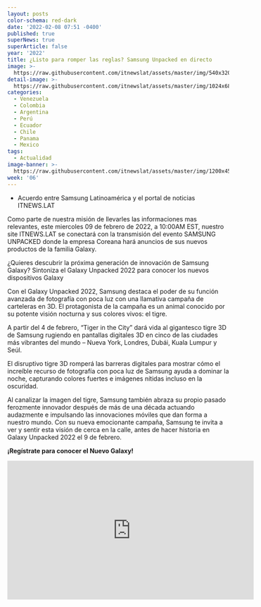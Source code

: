 ```yaml
---
layout: posts
color-schema: red-dark
date: '2022-02-08 07:51 -0400'
published: true
superNews: true
superArticle: false
year: '2022'
title: ¿Listo para romper las reglas? Samsung Unpacked en directo
image: >-
  https://raw.githubusercontent.com/itnewslat/assets/master/img/540x320/Samsung-Unpacked-p.jpg
detail-image: >-
  https://raw.githubusercontent.com/itnewslat/assets/master/img/1024x680/Samsung-Unpacked-g.jpg
categories:
  - Venezuela
  - Colombia
  - Argentina
  - Perú
  - Ecuador
  - Chile
  - Panama
  - Mexico
tags:
  - Actualidad
image-banner: >-
  https://raw.githubusercontent.com/itnewslat/assets/master/img/1200x450/Samsung-Unpacked.jpg
week: '06'
---
```

- Acuerdo entre Samsung Latinoamérica y el portal de noticias ITNEWS.LAT

Como parte de nuestra misión de llevarles las informaciones mas relevantes, este miercoles 09 de febrero de 2022, a 10:00AM EST, nuestro site ITNEWS.LAT se conectará con la transmisión del evento SAMSUNG UNPACKED donde la empresa Coreana hará anuncios de sus nuevos productos de la familia Galaxy.

¿Quieres descubrir la próxima generación de innovación de Samsung Galaxy? Sintoniza el Galaxy Unpacked 2022 para conocer los nuevos dispositivos Galaxy

Con el Galaxy Unpacked 2022, Samsung destaca el poder de su función avanzada de fotografía con poca luz con una llamativa campaña de carteleras en 3D. El protagonista de la campaña es un animal conocido por su potente visión nocturna y sus colores vivos: el tigre.

A partir del 4 de febrero, “Tiger in the City” dará vida al gigantesco tigre 3D de Samsung rugiendo en pantallas digitales 3D en cinco de las ciudades más vibrantes del mundo – Nueva York, Londres, Dubái, Kuala Lumpur y Seúl.

El disruptivo tigre 3D romperá las barreras digitales para mostrar cómo el increíble recurso de fotografía con poca luz de Samsung ayuda a dominar la noche, capturando colores fuertes e imágenes nítidas incluso en la oscuridad.

Al canalizar la imagen del tigre, Samsung también abraza su propio pasado ferozmente innovador después de más de una década actuando audazmente e impulsando las innovaciones móviles que dan forma a nuestro mundo. Con su nueva emocionante campaña, Samsung te invita a ver y sentir esta visión de cerca en la calle, antes de hacer historia en Galaxy Unpacked 2022 el 9 de febrero.

**¡Regístrate para conocer el Nuevo Galaxy!** 

<iframe width="560" height="315" src="https://www.youtube.com/embed/KpTBm_fg-Wk" title="YouTube video player" frameborder="0" allow="accelerometer; autoplay; clipboard-write; encrypted-media; gyroscope; picture-in-picture" allowfullscreen></iframe>